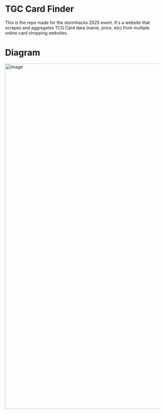 # TGC Card Finder
This is the repo made for the stormhacks 2025 event. It's a website that scrapes and aggregates TCG Card data (name, price, etc) from multiple online card shopping websites.

# Diagram
<img width="1464" height="1130" alt="image" src="https://github.com/user-attachments/assets/1b2a53e9-6ea4-43d4-947e-053c0a574f60" />
